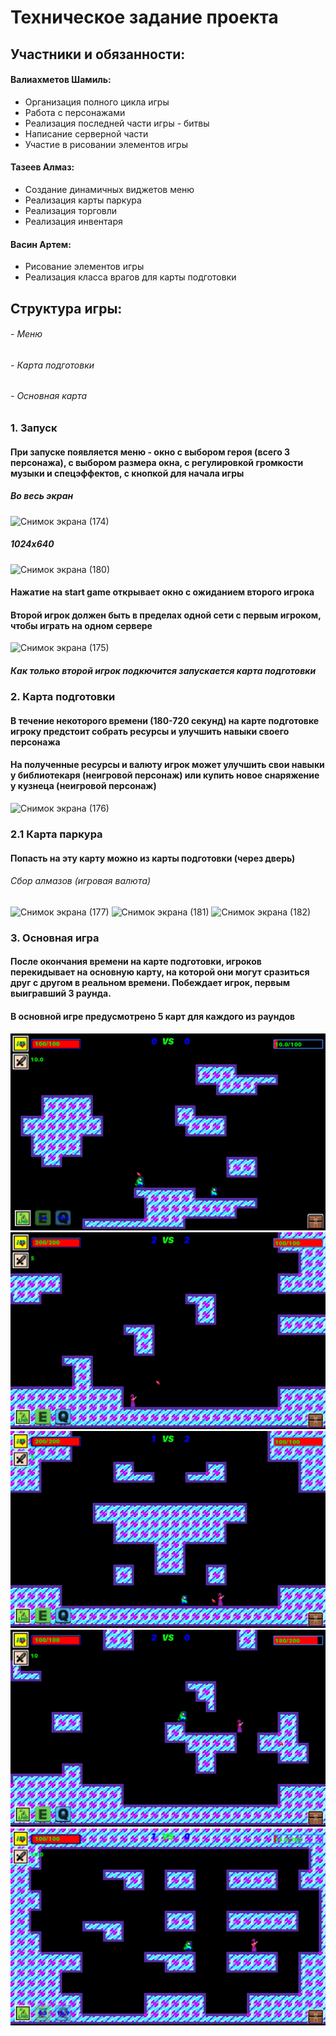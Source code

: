 # Техническое задание проекта

## Участники и обязанности:
#### Валиахметов Шамиль:
- Организация полного цикла игры
- Работа с персонажами
- Реализация последней части игры - битвы
- Написание серверной части
- Участие в рисовании элементов игры

#### Тазеев Алмаз:
- Создание динамичных виджетов меню
- Реализация карты паркура
- Реализация торговли
- Реализация инвентаря

#### Васин Артем:
- Рисование элементов игры
- Реализация класса врагов для карты подготовки

## Структура игры:

###### - Меню
###### - Карта подготовки
###### - Основная карта

### 1. Запуск

  #### При запуске появляется меню - окно с выбором героя (всего 3 персонажа), с выбором размера окна, с регулировкой громкости музыки и спецэффектов, с кнопкой для начала игры
  
  ##### Во весь экран
  ![Снимок экрана (174)](https://user-images.githubusercontent.com/78506458/147462670-31a6a48a-5a24-4d89-8590-4b604d380a3d.png)
  ##### 1024х640
  ![Снимок экрана (180)](https://user-images.githubusercontent.com/78506458/147462676-fc55c01b-4056-4567-b219-570ac2d48945.png)


  #### Нажатие на start game открывает окно с ожиданием второго игрока
  #### Второй игрок должен быть в пределах одной сети с первым игроком, чтобы играть на одном сервере
  
  ![Снимок экрана (175)](https://user-images.githubusercontent.com/78506458/147462698-7fde8d09-2fa0-4695-9cdc-0e082583c35d.png)

  ##### Как только второй игрок подкючится запускается карта подготовки

### 2. Карта подготовки

#### В течение некоторого времени (180-720 секунд) на карте подготовке игроку предстоит собрать ресурсы и улучшить навыки своего персонажа

#### На полученные ресурсы и валюту игрок может улучшить свои навыки у библиотекаря (неигровой персонаж) или купить новое снаряжение у кузнеца (неигровой персонаж)
  
  ![Снимок экрана (176)](https://user-images.githubusercontent.com/78506458/147462715-d637503e-a5e7-4e1f-a7c3-d1324c459389.png)

### 2.1 Карта паркура

#### Попасть на эту карту можно из карты подготовки (через дверь)

  ###### Сбор алмазов (игровая валюта)
  
  ![Снимок экрана (177)](https://user-images.githubusercontent.com/78506458/147462751-284c6d08-7ac3-4794-9433-af9e242ffc5a.png)
  ![Снимок экрана (181)](https://user-images.githubusercontent.com/78506458/147462992-876316cf-627e-49b7-8e00-c7c5a75f63df.png)
  ![Снимок экрана (182)](https://user-images.githubusercontent.com/78506458/147462996-94a33b52-9863-4ec4-8159-d053b7f8f78d.png)

### 3. Основная игра

  #### После окончания времени на карте подготовки, игроков перекидывает на основную карту, на которой они могут сразиться друг с другом в реальном времени. Побеждает игрок, первым выигравший 3 раунда.
  
  #### В основной игре предусмотрено 5 карт для каждого из раундов
   
   ![Снимок экрана (179)](screenshots/sc1.png)
   ![Снимок экрана (179)](screenshots/sc2.png)
   ![Снимок экрана (179)](screenshots/sc3.png)
   ![Снимок экрана (179)](screenshots/sc4.png)
   ![Снимок экрана (179)](screenshots/sc5.png)
